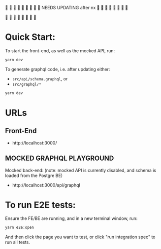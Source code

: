 🔴 🔴 🔴 🔴 🔴 🔴 🔴 🔴
🔴 NEEDS UPDATING after nx
🔴 🔴 🔴 🔴 🔴 🔴 🔴 🔴



🔴 🔴 🔴 🔴 🔴 🔴 🔴 🔴

# Quick Start:

To start the front-end, as well as the mocked API, run:

```bash
yarn dev
```

To generate graphql code, i.e. after updating either:

- `src/api/schema.graphql`, or
- `src/graphql/*`

```bash
yarn dev
```

# URLs

## Front-End

- http://localhost:3000/

## MOCKED GRAPHQL PLAYGROUND

Mocked back-end: (note: mocked API is currently disabled, and schema is loaded from the Postgre BE)

- http://localhost:3000/api/graphql

# To run E2E tests:

Ensure the FE/BE are running, and in a new terminal window, run:

```bash
yarn e2e:open
```

And then click the page you want to test, or click "run integration spec" to run all tests.
